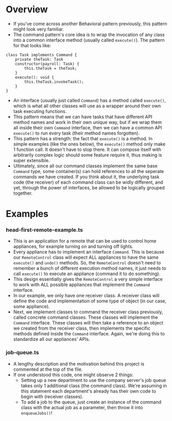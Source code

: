 # Overview

-   If you've come across another Behavioral pattern previously, this pattern might look very familiar.
-   The command pattern's core idea is to wrap the invocation of any class into a common interface method (usually called `execute()`). The pattern for that looks like:

```
class Task implements Command {
    private theTask: Task
    constructor(payroll: Task) {
        this.theTask = theTask;
    }
    execute(): void {
        this.theTask.invokeTask();
    }
}
```

-   An interface (usually just called `Command`) has a method called `execute()`, which is what all other classes will use as a wrapper around their own task executing functions.
-   This pattern means that we can have tasks that have different API method names and work in their own unique way, but if we wrap them all inside their own `Command` interface, then we can have a common API `execute()` to run every task (their method names forgotten).
-   This pattern has a strength: the fact that `execute()` is a method. In simple examples (like the ones below), the `execute()` method only make 1 function call. It doesn't have to stop there. It can compose itself with arbitrarily complex logic should some feature require it, thus making is super extensible.
-   Ultimately, since all our command classes implement the same base `Command` type, some container(s) can hold references to all the seperate commands we have created. If you think about it, the underlying task code (the receiver) of each command class can be widly different, and yet, through the power of interfaces, be allowed to be logically grouped together.

# Examples

### head-first-remote-example.ts

-   This is an application for a remote that can be used to control home appliances, for example turning on and turning off lights.
-   Every appliance has to implement an interface `Command`. This is because our `RemoteControl` class will expect ALL appliances to have the same `execute()` and `undo()` methods. So, the `RemoteControl` doesn't need to remember a bunch of different execution method names, it just needs to call `execute()` to execute an appliance (command it to do something).
-   This design essentially gives the `RemoteControl` a very simple interface to work with ALL possible appliances that implement the `Command` interface.
-   In our example, we only have one receiver class. A receiver class will define the code and implementation of some type of object (in our case, some appliance).
-   Next, we implement classes to command the receiver class previously, called concrete command classes. These classes will implement the `Command` interface. These classes will then take a reference to an object we created from the receiver class, then implements the specific methods defined inside the `Command` interface. Again, we're doing this to standardize all our appliances' APIs.

### job-queue.ts

-   A lengthy description and the motivation behind this project is commented at the top of the file.
-   If one understood this code, one might observe 2 things:
    -   Setting up a new department to use the company server's job queue takes only 1 additional class (the command class). We're assuming in this statement each department's already has their own code to begin with (receiver classes).
    -   To add a job to the queue, just create an instance of the command class with the actual job as a parameter, then throw it into `enqueueJobs()`!
